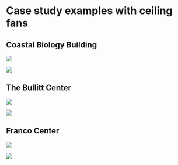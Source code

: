 # Case study examples with ceiling fans

## Coastal Biology Building

![](<../.gitbook/assets/0 (7).png>)



![](<../.gitbook/assets/1 (7).png>)



## The Bullitt Center

![](<../.gitbook/assets/2 (4).png>)



![](../.gitbook/assets/3.png)



## Franco Center

![](<../.gitbook/assets/4 (1).png>)



![](<../.gitbook/assets/5 (6).png>)
